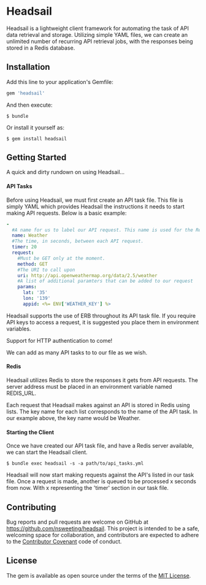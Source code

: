# Headsail

Headsail is a lightweight client framework for automating the task of API data retrieval and storage. Utilizing simple YAML files, we can create an unlimited number of recurring API retrieval jobs, with the responses being stored in a Redis database.

## Installation

Add this line to your application's Gemfile:

```ruby
gem 'headsail'
```

And then execute:

    $ bundle

Or install it yourself as:

    $ gem install headsail

## Getting Started

A quick and dirty rundown on using Headsail...

#### API Tasks

Before using Headsail, we must first create an API task file. This file is simply YAML which provides Headsail the instructions it needs to start making API requests. Below is a basic example:

```yaml
-
  #A name for us to label our API request. This name is used for the Redis key.
  name: Weather
  #The time, in seconds, between each API request.
  timer: 20
  request:
    #Must be GET only at the moment.
    method: GET
    #The URI to call upon
    uri: http://api.openweathermap.org/data/2.5/weather
    #A list of additional paramters that can be added to our request
    params:
      lat: '35'
      lon: '139'
      appid: <%= ENV['WEATHER_KEY'] %>
```

Headsail supports the use of ERB throughout its API task file. If you require API keys to access a request, it is suggested you place them in environment variables.

Support for HTTP authentication to come!

We can add as many API tasks to to our file as we wish.

#### Redis

Headsail utilizes Redis to store the responses it gets from API requests. The server address must be placed in an environment variable named REDIS_URL.

Each request that Headsail makes against an API is stored in Redis using lists. The key name for each list corresponds to the name of the API task. In our example above, the key name would be Weather.

#### Starting the Client

Once we have created our API task file, and have a Redis server available, we can start the Headsail client.


    $ bundle exec headsail -s -a path/to/api_tasks.yml

Headsail will now start making requests against the API's listed in our task file. Once a request is made, another is queued to be processed x seconds from now. With x representing the 'timer' section in our task file.

## Contributing

Bug reports and pull requests are welcome on GitHub at https://github.com/nsweeting/headsail. This project is intended to be a safe, welcoming space for collaboration, and contributors are expected to adhere to the [Contributor Covenant](http://contributor-covenant.org) code of conduct.


## License

The gem is available as open source under the terms of the [MIT License](http://opensource.org/licenses/MIT).
